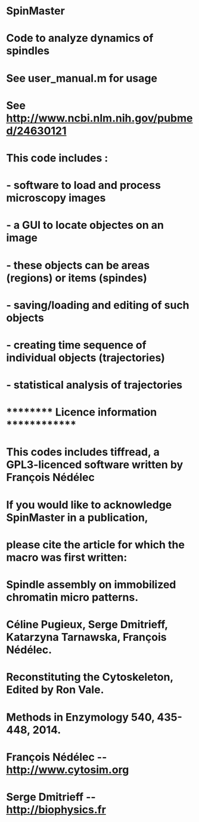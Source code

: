 # SpinMaster
# Code to analyze dynamics of spindles
# See user_manual.m for usage
# See http://www.ncbi.nlm.nih.gov/pubmed/24630121 
#
# This code includes :
# - software to load and process microscopy images
# - a GUI to locate objectes on an image
# - these objects can be areas (regions) or items (spindes)
# - saving/loading and editing of such objects
# - creating time sequence of individual objects (trajectories)
# - statistical analysis of trajectories
#
#
# ******** Licence information ************
# This codes includes tiffread, a GPL3-licenced software written by François Nédélec
#
# If you would like to acknowledge SpinMaster in a publication, 
# please cite the article for which the macro was first written:
#
# Spindle assembly on immobilized chromatin micro patterns.
# Céline Pugieux, Serge Dmitrieff, Katarzyna Tarnawska, François Nédélec. 
# Reconstituting the Cytoskeleton, Edited by Ron Vale.
# Methods in Enzymology 540, 435-448, 2014. 
#
# 
# François Nédélec --  http://www.cytosim.org
# Serge Dmitrieff  --  http://biophysics.fr	